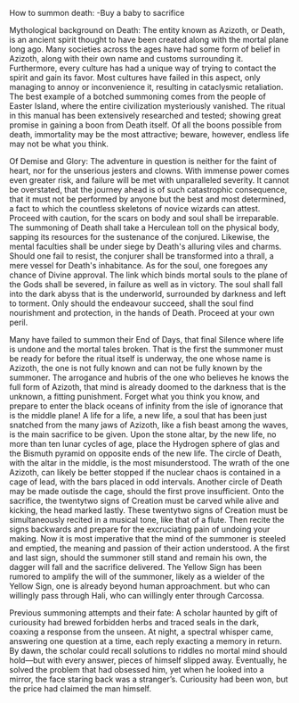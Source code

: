 How to summon death:
-Buy a baby to sacrifice

Mythological background on Death:
The entity known as Azizoth, or Death, is an ancient spirit thought to have been created along with the mortal plane long ago. Many societies across the ages have had some form of belief in Azizoth, along with their own name and customs surrounding it. Furthermore, every culture has had a unique way of trying to contact the spirit and gain its favor. Most cultures have failed in this aspect, only managing to annoy or inconvenience it, resulting in cataclysmic retaliation. The best example of a botched summoning comes from the people of Easter Island, where the entire civilization mysteriously vanished. The ritual in this manual has been extensively researched and tested; showing great promise in gaining a boon from Death itself. Of all the boons possible from death, immortality may be the most attractive; beware, however, endless life may not be what you think.

Of Demise and Glory:
The adventure in question is neither for the faint of heart, nor for the unserious jesters and clowns. With immense power comes even greater risk, and failure will be met with unparalleled severity. It cannot be overstated, that the journey ahead is of such catastrophic consequence, that it must not be performed by anyone but the best and most determined, a fact to which the countless skeletons of novice wizards can attest. Proceed with caution, for the scars on body and soul shall be irreparable. The summoning of Death shall take a Herculean toll on the physical body, sapping its resources for the sustenance of the conjured. Likewise, the mental faculties shall be under siege by Death's alluring viles and charms. Should one fail to resist, the conjurer shall be transformed into a thrall, a mere vessel for Death's inhabitance. As for the soul, one foregoes any chance of Divine approval. The link which binds mortal souls to the plane of the Gods shall be severed, in failure as well as in victory. The soul shall fall into the dark abyss that is the underworld, surrounded by darkness and left to torment. Only should the endeavour succeed, shall the soul find nourishment and protection, in the hands of Death. Proceed at your own peril.

Many have failed to summon their End of Days, that final Silence where life is undone and the mortal tales broken. That is the first the summoner must be ready for before the ritual itself is underway, the one whose name is Azizoth, the one is not fully known and can not be fully known by the summoner. The arrogance and hubris of the one who believes he knows the full form of Azizoth, that mind is already doomed to the darkness that is the unknown, a fitting punishment. Forget what you think you know, and prepare to enter the black oceans of infinity from the isle of ignorance that is the middle plane! 
A life for a life, a new life, a soul that has been just snatched from the many jaws of Azizoth, like a fish beast among the waves, is the main sacrifice to be given. Upon the stone altar, by the new life, no more than ten lunar cycles of age, place the Hydrogen sphere of glas and the Bismuth pyramid on opposite ends of the new life. The circle of Death, with the altar in the middle, is the most misunderstood. The wrath of the one Azizoth, can likely be better stopped if the nuclear chaos is contained in a cage of lead, with the bars placed in odd intervals. Another circle of Death may be made outisde the cage, should the first prove insufficient. Onto the sacrifice, the twentytwo signs of Creation must be carved while alive and kicking, the head marked lastly. These twentytwo signs of Creation must be simultaneously recited in a musical tone, like that of a flute. Then recite the signs backwards and prepare for the excruciating pain of undoing your making. Now it is most imperative that the mind of the summoner is steeled and emptied, the meaning and passion of their action understood. A the first and last sign, should the summoner still stand and remain his own, the dagger will fall and the sacrifice delivered.
The Yellow Sign has been rumored to amplify the will of the summoner, likely as a wielder of the Yellow Sign, one is already beyond human approachment. but who can willingly pass through Hali, who can willingly enter through Carcossa.

Previous summoning attempts and their fate: A scholar haunted by gift of curiousity had brewed forbidden herbs and traced seals in the dark, coaxing a response from the unseen. At night, a spectral whisper came, answering one question at a time, each reply exacting a memory in return. By dawn, the scholar could recall solutions to riddles no mortal mind should hold—but with every answer, pieces of himself slipped away. Eventually, he solved the problem that had obsessed him, yet when he looked into a mirror, the face staring back was a stranger’s. Curiousity had been won, but the price had claimed the man himself.

